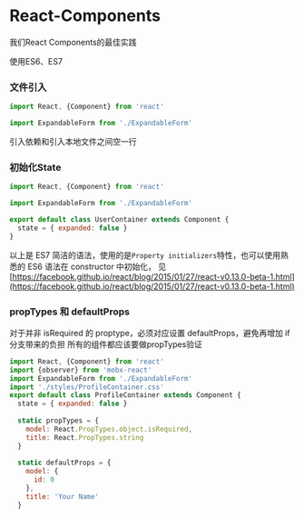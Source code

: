 # React-Components
我们React Components的最佳实践

使用ES6、ES7

### 文件引入
```javascript
import React, {Component} from 'react'

import ExpandableForm from './ExpandableForm'
```

引入依赖和引入本地文件之间空一行

### 初始化State
```javascript
import React, {Component} from 'react'

import ExpandableForm from './ExpandableForm'

export default class UserContainer extends Component {
  state = { expanded: false }
}
```

以上是 ES7 简洁的语法，使用的是```Property initializers```特性，也可以使用熟悉的 ES6 语法在 constructor 中初始化，
见[https://facebook.github.io/react/blog/2015/01/27/react-v0.13.0-beta-1.html](https://facebook.github.io/react/blog/2015/01/27/react-v0.13.0-beta-1.html)

### propTypes 和 defaultProps

对于并非 isRequired 的 proptype，必须对应设置 defaultProps，避免再增加 if 分支带来的负担
所有的组件都应该要做propTypes验证
```javascript
import React, {Component} from 'react'
import {observer} from 'mobx-react'
import ExpandableForm from './ExpandableForm'
import './styles/ProfileContainer.css'
export default class ProfileContainer extends Component {
  state = { expanded: false }
 
  static propTypes = {
    model: React.PropTypes.object.isRequired,
    title: React.PropTypes.string
  }
 
  static defaultProps = {
    model: {
      id: 0
    },
    title: 'Your Name'
  }
  ```
  
